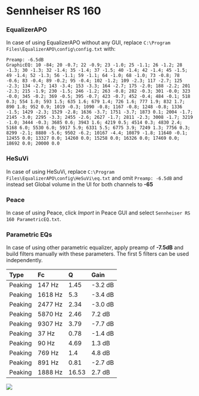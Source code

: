 # Sennheiser RS 160

### EqualizerAPO
In case of using EqualizerAPO without any GUI, replace `C:\Program Files\EqualizerAPO\config\config.txt`
with:
```
Preamp: -6.5dB
GraphicEQ: 10 -84; 20 -0.7; 22 -0.9; 23 -1.0; 25 -1.1; 26 -1.2; 28 -1.3; 30 -1.3; 32 -1.4; 35 -1.4; 37 -1.5; 40 -1.4; 42 -1.4; 45 -1.5; 49 -1.4; 52 -1.3; 56 -1.1; 59 -1.1; 64 -1.0; 68 -1.0; 73 -0.8; 78 -0.6; 83 -0.4; 89 -0.2; 95 -0.4; 102 -1.2; 109 -2.3; 117 -2.7; 125 -2.3; 134 -2.7; 143 -3.4; 153 -3.3; 164 -2.7; 175 -2.0; 188 -2.2; 201 -2.3; 215 -1.9; 230 -1.5; 246 -1.2; 263 -0.8; 282 -0.3; 301 -0.0; 323 -0.0; 345 -0.2; 369 -0.5; 395 -0.7; 423 -0.7; 452 -0.4; 484 -0.1; 518 0.3; 554 1.0; 593 1.5; 635 1.6; 679 1.4; 726 1.6; 777 1.9; 832 1.7; 890 1.8; 952 0.9; 1019 -0.3; 1090 -0.8; 1167 -0.8; 1248 -0.8; 1336 -1.5; 1429 -2.3; 1529 -2.8; 1636 -3.7; 1751 -3.7; 1873 0.1; 2004 -1.7; 2145 -3.0; 2295 -3.3; 2455 -2.6; 2627 -1.7; 2811 -2.3; 3008 -1.7; 3219 -1.0; 3444 -0.3; 3685 0.6; 3943 1.6; 4219 0.5; 4514 0.3; 4830 2.4; 5168 6.0; 5530 6.0; 5917 5.9; 6331 5.5; 6775 3.9; 7249 1.3; 7756 0.3; 8299 -2.1; 8880 -5.6; 9502 -6.2; 10167 -4.4; 10879 -1.8; 11640 -0.1; 12455 0.0; 13327 0.0; 14260 0.0; 15258 0.0; 16326 0.0; 17469 0.0; 18692 0.0; 20000 0.0
```

### HeSuVi
In case of using HeSuVi, replace `C:\Program Files\EqualizerAPO\config\HeSuVi\eq.txt` and omit `Preamp:
-6.5dB` and instead set Global volume in the UI for both channels to **-65**

### Peace
In case of using Peace, click *Import* in Peace GUI and select `Sennheiser RS 160 ParametricEQ.txt`.

### Parametric EQs
In case of using other parametric equalizer, apply preamp of **-7.5dB** and build filters manually with
these parameters. The first 5 filters can be used independently.

| Type    | Fc      |     Q | Gain    |
|:--------|:--------|:------|:--------|
| Peaking | 147 Hz  |  1.45 | -3.2 dB |
| Peaking | 1618 Hz |  5.3  | -3.4 dB |
| Peaking | 2477 Hz |  2.34 | -3.0 dB |
| Peaking | 5870 Hz |  2.46 | 7.2 dB  |
| Peaking | 9307 Hz |  3.79 | -7.7 dB |
| Peaking | 37 Hz   |  0.78 | -1.4 dB |
| Peaking | 90 Hz   |  4.69 | 1.3 dB  |
| Peaking | 769 Hz  |  1.4  | 4.8 dB  |
| Peaking | 891 Hz  |  0.81 | -2.7 dB |
| Peaking | 1888 Hz | 16.53 | 2.7 dB  |

![](https://raw.githubusercontent.com/jaakkopasanen/AutoEq/master/results/headphonecom/sbaf-serious/Sennheiser%20RS%20160/Sennheiser%20RS%20160.png)